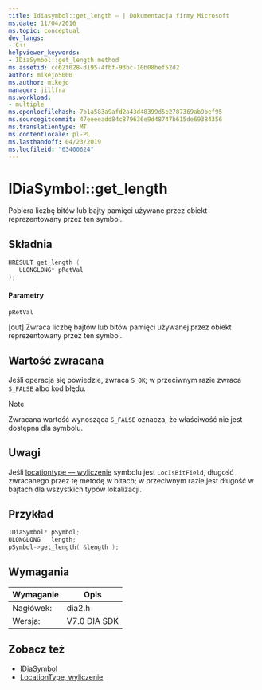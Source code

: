 ```yaml
---
title: Idiasymbol::get_length — | Dokumentacja firmy Microsoft
ms.date: 11/04/2016
ms.topic: conceptual
dev_langs:
- C++
helpviewer_keywords:
- IDiaSymbol::get_length method
ms.assetid: cc62f028-d195-4fbf-93bc-10b08bef52d2
author: mikejo5000
ms.author: mikejo
manager: jillfra
ms.workload:
- multiple
ms.openlocfilehash: 7b1a583a9afd2a43d48399d5e2787369ab9bef95
ms.sourcegitcommit: 47eeeeadd84c879636e9d48747b615de69384356
ms.translationtype: MT
ms.contentlocale: pl-PL
ms.lasthandoff: 04/23/2019
ms.locfileid: "63400624"
---
```

# <a name="idiasymbolgetlength"></a>IDiaSymbol::get_length
Pobiera liczbę bitów lub bajty pamięci używane przez obiekt reprezentowany przez ten symbol.

## <a name="syntax"></a>Składnia

```C++
HRESULT get_length ( 
   ULONGLONG* pRetVal
);
```

#### <a name="parameters"></a>Parametry
 `pRetVal`

[out] Zwraca liczbę bajtów lub bitów pamięci używanej przez obiekt reprezentowany przez ten symbol.

## <a name="return-value"></a>Wartość zwracana
 Jeśli operacja się powiedzie, zwraca `S_OK`; w przeciwnym razie zwraca `S_FALSE` albo kod błędu.

> [!NOTE]
> Zwracana wartość wynosząca `S_FALSE` oznacza, że właściwość nie jest dostępna dla symbolu.

## <a name="remarks"></a>Uwagi
 Jeśli [locationtype — wyliczenie](../../debugger/debug-interface-access/locationtype.md) symbolu jest `LocIsBitField`, długość zwracanego przez tę metodę w bitach; w przeciwnym razie jest długość w bajtach dla wszystkich typów lokalizacji.

## <a name="example"></a>Przykład

```C++
IDiaSymbol* pSymbol;
ULONGLONG   length;
pSymbol->get_length( &length );
```

## <a name="requirements"></a>Wymagania

|Wymaganie|Opis|
|-----------------|-----------------|
|Nagłówek:|dia2.h|
|Wersja:|V7.0 DIA SDK|

## <a name="see-also"></a>Zobacz też
- [IDiaSymbol](../../debugger/debug-interface-access/idiasymbol.md)
- [LocationType, wyliczenie](../../debugger/debug-interface-access/locationtype.md)